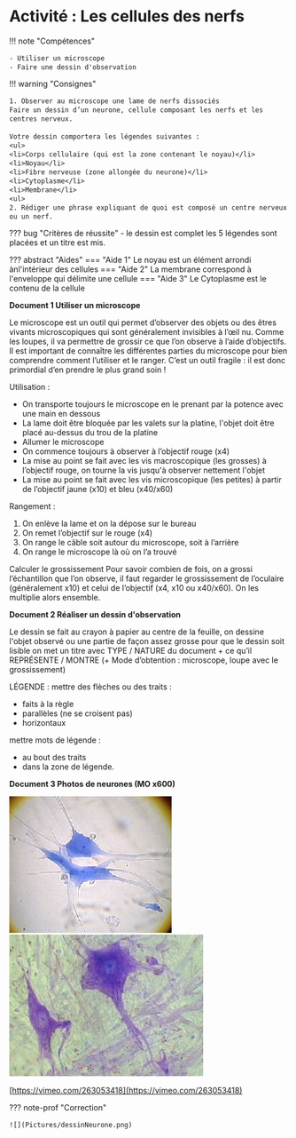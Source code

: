 # Activité : Les cellules des nerfs

!!! note "Compétences"

    - Utiliser un microscope
    - Faire une dessin d'observation 

!!! warning "Consignes"

    1. Observer au microscope une lame de nerfs dissociés
    Faire un dessin d’un neurone, cellule composant les nerfs et les centres nerveux.

    Votre dessin comportera les légendes suivantes :
    <ul>
    <li>Corps cellulaire (qui est la zone contenant le noyau)</li>
    <li>Noyau</li>
    <li>Fibre nerveuse (zone allongée du neurone)</li>
    <li>Cytoplasme</li>
    <li>Membrane</li>
    <ul>
    2. Rédiger une phrase expliquant de quoi est composé un centre nerveux ou un nerf.
    
??? bug "Critères de réussite"
    - le dessin est complet les 5 légendes sont placées et un titre est mis.


??? abstract "Aides"
    === "Aide 1"
        Le noyau est un élément arrondi ànl'intérieur des cellules
    === "Aide 2"
        La membrane correspond à l'enveloppe qui délimite une cellule
    === "Aide 3"
        Le Cytoplasme est le contenu de la cellule

**Document 1 Utiliser un microscope**

Le microscope est un outil qui permet d’observer des objets ou des êtres vivants microscopiques qui sont généralement invisibles à l’œil nu. Comme les loupes, il va permettre de grossir ce que l’on observe à l’aide d’objectifs.
Il est important de connaître les différentes parties du microscope pour bien comprendre comment l’utiliser et le ranger.
C’est un outil fragile : il est donc primordial d’en prendre le plus grand soin !

Utilisation :

- On transporte toujours le microscope en le prenant par la potence avec une main en dessous
- La lame doit être bloquée par les valets sur la platine, l'objet doit être placé au-dessus du trou de la platine
- Allumer le microscope
- On commence toujours à observer à l’objectif rouge (x4)
- La mise au point se fait avec les vis macroscopique (les grosses) à l’objectif rouge, on tourne la vis jusqu'à observer nettement l'objet
- La mise au point se fait avec les vis microscopique (les petites) à partir de l’objectif jaune (x10) et bleu (x40/x60)

Rangement : 

1. On enlève la lame et on la dépose sur le bureau
2. On remet l’objectif sur le rouge (x4)
3. On range le câble soit autour du microscope, soit à l’arrière
4. On range le microscope là où on l’a trouvé

Calculer le grossissement
Pour savoir combien de fois, on a grossi l’échantillon que l’on observe, il faut regarder le grossissement de l’oculaire (généralement x10) et celui de l’objectif (x4, x10 ou x40/x60). On les multiplie alors ensemble.

**Document 2 Réaliser un dessin d'observation**

Le dessin se fait au crayon à papier
au centre de la feuille, on dessine l'objet observé ou une partie de façon assez grosse pour que le dessin soit lisible
on met un titre avec TYPE / NATURE du document + ce qu’il REPRÉSENTE / MONTRE (+ Mode d’obtention : microscope, loupe avec le grossissement)

LÉGENDE :
mettre des flèches ou des traits :

- faits à la règle
- parallèles (ne se croisent pas)
- horizontaux 

mettre mots de légende :

- au bout des traits
- dans la zone de légende.


**Document 3 Photos de neurones (MO x600)**

![](Pictures/photoNeurone1.png)
![](Pictures/photoNeurone2.png)

[https://vimeo.com/263053418](https://vimeo.com/263053418)



??? note-prof "Correction"

    ![](Pictures/dessinNeurone.png)


